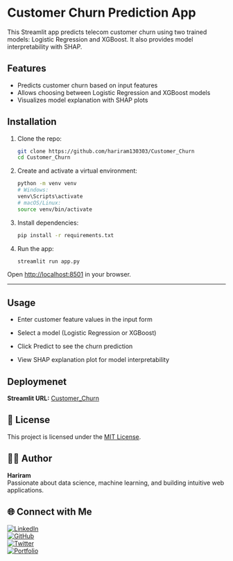 # Customer Churn Prediction App

This Streamlit app predicts telecom customer churn using two trained models: Logistic Regression and XGBoost. It also provides model interpretability with SHAP.

## Features

- Predicts customer churn based on input features
- Allows choosing between Logistic Regression and XGBoost models
- Visualizes model explanation with SHAP plots

## Installation

1. Clone the repo:
   ```bash
   git clone https://github.com/hariram130303/Customer_Churn
   cd Customer_Churn
   ```

2. Create and activate a virtual environment:
    ```bash
    python -m venv venv
    # Windows:
    venv\Scripts\activate
    # macOS/Linux:
    source venv/bin/activate
    ```

3. Install dependencies:
    ```bash
    pip install -r requirements.txt
    ```

4. Run the app:
    ```bash
    streamlit run app.py
    ```

Open [http://localhost:8501](http://localhost:8501) in your browser.

---

## Usage

- Enter customer feature values in the input form

- Select a model (Logistic Regression or XGBoost)

- Click Predict to see the churn prediction

- View SHAP explanation plot for model interpretability


## Deploymenet

**Streamlit URL:** [Customer_Churn](https://customer-churn-prediction1237.streamlit.app/)

## 📄 License

This project is licensed under the [MIT License](https://github.com/hariram130303/Customer_Churn/blob/main/LICENSE).

## 👨‍💻 Author

**Hariram**  
Passionate about data science, machine learning, and building intuitive web applications.

## 🌐 Connect with Me

[![LinkedIn](https://img.shields.io/badge/LinkedIn-blue?style=flat&logo=linkedin)](https://www.linkedin.com/in/hari-ram-thogata-madam-90ab02230/)  
[![GitHub](https://img.shields.io/badge/GitHub-black?style=flat&logo=github)](https://github.com/hariram130303)  
[![Twitter](https://img.shields.io/badge/Twitter-1DA1F2?style=flat&logo=twitter&logoColor=white)](https://x.com/RamThogata5558/communitiese)  
[![Portfolio](https://img.shields.io/badge/Portfolio-FF5722?style=flat&logo=Firefox-Browser&logoColor=white)](https://hariram130303.github.io/Portfolio/)
